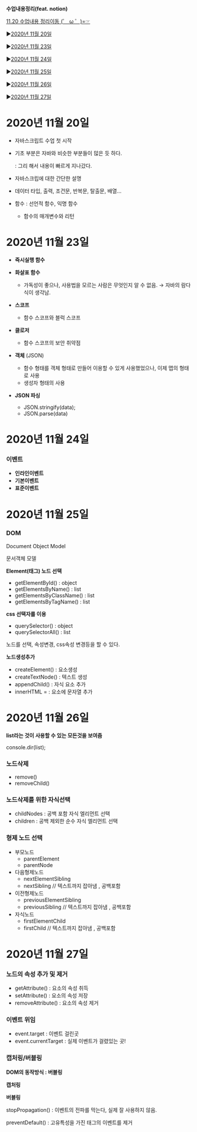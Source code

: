 **수업내용정리(feat. notion)**

[11.20 수업내용 정리이동 (゜ ω ゜)=☞](https://www.notion.so/JavaScript-4133c44e7d5a43e5be157bf68d158394)

▶[2020년 11월 20일](#2020년-11월-20일)

▶[2020년 11월 23일](#2020년-11월-23일)

▶[2020년 11월 24일](#2020년-11월-24일)

▶[2020년 11월 25일](#2020년-11월-25일)

▶[2020년 11월 26일](#2020년-11월-26일)

▶[2020년 11월 27일](#2020년-11월-27일)

# 2020년 11월 20일

- 자바스크립트 수업 첫 시작
- 기초 부분은 자바와 비슷한 부분들이 많은 듯 하다.

  : 그리 해서 내용이 빠르게 지나갔다.

- 자바스크립에 대한 간단한 설명
- 데이터 타입, 출력, 조건문, 반복문, 탈출문, 배열...
- 함수 : 선언적 함수, 익명 함수
  - 함수의 매개변수와 리턴

# 2020년 11월 23일

- **즉시실행 함수**
- **화살표 함수**

  - 가독성이 좋으나, 사용법을 모르는 사람은 무엇인지 알 수 없음. → 자바의 람다식이 생각남.

- **스코프**

  - 함수 스코프와 블럭 스코프

- **클로저**

  - 함수 스코프의 보안 취약점

- **객체** (JSON)
  - 함수 형태를 객체 형태로 만들어 이용할 수 있게 사용했었으나, 이제 맵의 형태로 사용
  - 생성자 형태의 사용
- **JSON 파싱**
  - JSON.stringify(data);
  - JSON.parse(data)

# 2020년 11월 24일

### 이벤트

- **인라인이벤트**
- **기본이벤트**
- **표준이벤트**

# 2020년 11월 25일

### DOM

Document Object Model

문서객체 모델

**Element(태그) 노드 선택**

- getElementById() : object
- getElementsByName() : list
- getElementsByClassName() : list
- getElementsByTagName() : list

**css 선택자를 이용**

- querySelector() : object
- querySelectorAll() : list

노드를 선택, 속성변경, css속성 변경등을 할 수 있다.

**노드생성추가**

- createElement() : 요소생성
- createTextNode() : 텍스트 생성
- appendChild() : 자식 요소 추가
- innerHTML = : 요소에 문자열 추가

# 2020년 11월 26일

**list라는 것이 사용할 수 있는 모든것을 보여줌**

console.dir(list);

### 노드삭제

- remove()
- removeChild()

### 노드삭제를 위한 자식선택

- childNodes : 공백 포함 자식 엘리먼트 선택
- children : 공백 제외한 순수 자식 엘리먼트 선택

### 형제 노드 선택

- 부모노드
  - parentElement
  - parentNode
- 다음형제노드
  - nextElementSibling
  - nextSibling // 텍스트까지 잡아냄 , 공백포함
- 이전형제노드
  - previousElementSibling
  - previousSibling // 텍스트까지 잡아냄 , 공백포함
- 자식노드
  - firstElementChild
  - firstChild // 텍스트까지 잡아냄 , 공백포함

# 2020년 11월 27일

### 노드의 속성 추가 및 제거

- getAttribute() : 요소의 속성 취득
- setAttribute() : 요소의 속성 저장
- removeAttribute() : 요소의 속성 제거

### 이벤트 위임

- event.target : 이벤트 걸린곳
- event.currentTarget : 실제 이벤트가 걸렸있는 곳!

### 캡처링/버블링

**DOM의 동작방식 : 버블링**

**캡처링**

**버블링**

stopPropagation() : 이벤트의 전파를 막는다, 실제 잘 사용하지 않음.

preventDefault() : 고유특성을 가진 태그의 이벤트를 제거
